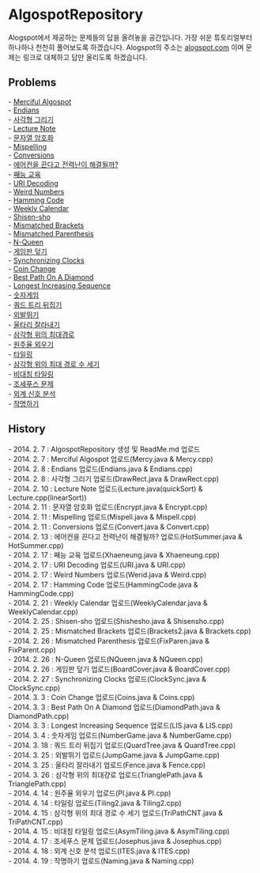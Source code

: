 <H1>AlgospotRepository</H1>
<p>
Alogspot에서 제공하는 문제들의 답을 올려놓을 공간입니다.
가장 쉬운 튜토리얼부터 하나하나 천천히 풀어보도록 하겠습니다.
Alogspot의 주소는 <a href="http://algospot.com">alogspot.com</a> 이며 문제는 링크로 대체하고 답만 올리도록 하겠습니다.</p>

<h2> Problems </h2>
<p>
- <a href="http://algospot.com/judge/problem/read/MERCY">Merciful Algospot</a><br/>
- <a href="http://algospot.com/judge/problem/read/ENDIANS">Endians</a><br/>
- <a href="http://algospot.com/judge/problem/read/DRAWRECT">사각형 그리기</a><br/>
- <a href="http://algospot.com/judge/problem/read/LECTURE">Lecture Note</a><br/>
- <a href="http://algospot.com/judge/problem/read/ENCRYPT">문자열 암호화</a><br/>
- <a href="http://algospot.com/judge/problem/read/MISPELL">Mispelling</a><br/>
- <a href="http://algospot.com/judge/problem/read/CONVERT">Conversions</a><br/>
- <a href="http://algospot.com/judge/problem/read/HOTSUMMER">에어컨을 끈다고 전력난이 해결될까?</a><br/>
- <a href="http://algospot.com/judge/problem/read/XHAENEUNG">째능 교육</a><br/>
- <a href="http://algospot.com/judge/problem/read/URI">URI Decoding</a><br/>
- <a href="http://algospot.com/judge/problem/read/WEIRD">Weird Numbers</a><br/>
- <a href="http://algospot.com/judge/problem/read/HAMMINGCODE">Hamming Code</a><br/>
- <a href="http://algospot.com/judge/problem/read/WEEKLYCALENDAR">Weekly Calendar</a><br/>
- <a href="http://algospot.com/judge/problem/read/SHISENSHO">Shisen-sho</a><br/>
- <a href="http://algospot.com/judge/problem/read/BRACKETS2">Mismatched Brackets</a><br/>
- <a href="http://algospot.com/judge/problem/read/FIXPAREN">Mismatched Parenthesis</a><br/>
- <a href="http://algospot.com/judge/problem/read/NQUEEN">N-Queen</a><br/>
- <a href="http://algospot.com/judge/problem/read/BOARDCOVER">게임판 덮기</a><br/>
- <a href="http://algospot.com/judge/problem/read/CLOCKSYNC">Synchronizing Clocks</a><br/>
- <a href="http://algospot.com/judge/problem/read/COINS">Coin Change</a><br/>
- <a href="http://algospot.com/judge/problem/read/DIAMONDPATH">Best Path On A Diamond</a><br/>
- <a href="http://algospot.com/judge/problem/read/LIS">Longest Increasing Sequence</a><br/>
- <a href="http://algospot.com/judge/problem/read/NUMBERGAME">숫자게임</a><br/>
- <a href="http://algospot.com/judge/problem/read/QUARDTREE">쿼드 트리 뒤집기</a><br/>
- <a href="http://algospot.com/judge/problem/read/JUMPGAME">외발뛰기</a><br/>
- <a href="http://algospot.com/judge/problem/read/FENCE">울타리 잘라내기</a><br/>
- <a href="http://algospot.com/judge/problem/read/TRIANGLEPATH">삼각형 위의 최대경로</a><br/>
- <a href="http://algospot.com/judge/problem/read/PI">원주율 외우기</a><br/>
- <a href="http://algospot.com/judge/problem/read/TILING2">타일링</a><br/>
- <a href="http://algospot.com/judge/problem/read/TRIPATHCNT">삼각형 위의 최대 경로 수 세기</a><br/>
- <a href="http://algospot.com/judge/problem/read/ASYMTILING">비대칭 타일링</a><br/>
- <a href="http://algospot.com/judge/problem/read/JOSEPHUS">조세푸스 문제</a><br/>
- <a href="http://algospot.com/judge/problem/read/ITES">외계 신호 분석</a><br/>
- <a href="http://algospot.com/judge/problem/read/NAMING">작명하기</a><br/>
</P>


<h2>History</h2>
<p>
- 2014. 2.  7 : AlgospotRepository 생성 및 ReadMe.md 업로드<br/>
- 2014. 2.  7 : Merciful Algospot 업로드(Mercy.java & Mercy.cpp)<br/>
- 2014. 2.  8 : Endians 업로드(Endians.java & Endians.cpp)<br/>
- 2014. 2.  8 : 사각형 그리기 업로드(DrawRect.java & DrawRect.cpp)<br/>
- 2014. 2. 10 : Lecture Note 업로드(Lecture.java(quickSort) & Lecture.cpp(linearSort))<br/>
- 2014. 2. 11 : 문자열 암호화 업로드(Encrypt.java & Encrypt.cpp)<br/>
- 2014. 2. 11 : Mispelling 업로드(Mispell.java & Mispell.cpp)<br/>
- 2014. 2. 11 : Conversions 업로드(Convert.java & Convert.cpp)<br/>
- 2014. 2. 13 : 에어컨을 끈다고 전력난이 해결될까? 업로드(HotSummer.java & HotSummer.cpp)<br/>
- 2014. 2. 17 : 째능 교육 업로드(Xhaeneung.java & Xhaeneung.cpp)<br/>
- 2014. 2. 17 : URI Decoding 업로드(URI.java & URI.cpp)<br/>
- 2014. 2. 17 : Weird Numbers 업로드(Werid.java & Weird.cpp)<br/>
- 2014. 2. 17 : Hamming Code 업로드(HammingCode.java & HammingCode.cpp)<br/>
- 2014. 2. 21 : Weekly Calendar 업로드(WeeklyCalendar.java & WeeklyCalendar.cpp)<br/>
- 2014. 2. 25 : Shisen-sho 업로드(Shishesho.java & Shisensho.cpp)<br/>
- 2014. 2. 25 : Mismatched Brackets 업로드(Brackets2.java & Brackets.cpp)<br/>
- 2014. 2. 26 : Mismatched Parenthesis 업로드(FixParen.java & FixParent.cpp)<br/>
- 2014. 2. 26 : N-Queen 업로드(NQueen.java & NQueen.cpp)<br/>
- 2014. 2. 26 : 게임판 덮기 업로드(BoardCover.java & BoardCover.cpp)<br/>
- 2014. 2. 27 : Synchronizing Clocks 업로드(ClockSync.java & ClockSync.cpp)<br/>
- 2014. 3.  3 : Coin Change 업로드(Coins.java & Coins.cpp)<br/> 
- 2014. 3.  3 : Best Path On A Diamond 업로드(DiamondPath.java & DiamondPath.cpp)<br/>
- 2014. 3.  3 : Longest Increasing Sequence 업로드(LIS.java & LIS.cpp)<br/>
- 2014. 3.  4 : 숫자게임 업로드(NumberGame.java & NumberGame.cpp)<br/>
- 2014. 3. 18 : 쿼드 트리 뒤집기 업로드(QuardTree.java & QuardTree.cpp)<br/>
- 2014. 3. 25 : 외발뛰기 업로드(JumpGame.java & JumpGame.cpp)<br/>
- 2014. 3. 25 : 울타리 잘라내기 업로드(Fence.java & Fence.cpp)<br/>
- 2014. 3. 26 : 삼각형 위의 최대걍로 업로드(TrianglePath.java & TrianglePath.cpp)<br/>
- 2014. 4. 14 : 원주율 외우기 업로드(PI.java & PI.cpp)<br/>
- 2014. 4. 14 : 타일링 업로드(Tiling2.java & Tiling2.cpp)<br/>
- 2014. 4. 15 : 삼각형 위의 최대 경로 수 세기 업로드(TriPathCNT.java & TriPathCNT.cpp)<br/>
- 2014. 4. 15 : 비대칭 타일링 업로드(AsymTiling.java & AsymTiling.cpp)<br/>
- 2014. 4. 17 : 조세푸스 문제 업로드(Josephus.java & Josephus.cpp)<br/>
- 2014. 4. 18 : 외계 신호 분석 업로드(ITES.java & ITES.cpp)<br/>
- 2014. 4. 19 : 작명하기 업로드(Naming.java & Naming.cpp)<br/>
</p>
